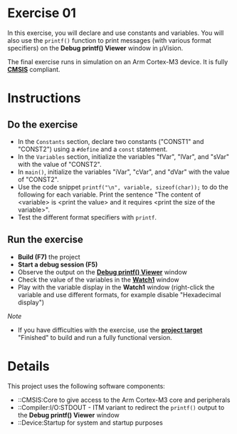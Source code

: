 # Exercise 01

In this exercise, you will declare and use constants and variables. You will
also use the `printf()` function to print messages (with various format
specifiers) on the **Debug printf() Viewer** window in µVision.

The final exercise runs in simulation on an Arm Cortex-M3 device. It is fully
[**CMSIS**](https://github.com/arm-software/CMSIS_5) compliant.

# Instructions

## Do the exercise

- In the `Constants` section, declare two constants ("CONST1" and "CONST2")
  using a `#define` and a `const` statement.
- In the `Variables` section, initialize the variables "fVar", "lVar", and
  "sVar" with the value of "CONST2".
- In `main()`, initialize the variables "iVar", "cVar", and "dVar" with the
  value of "CONST2".
- Use the code snippet `printf("\n", variable, sizeof(char));` to do the
  following for each variable. Print the sentence "The content of \<variable\>
  is \<print the value\> and it requires \<print the size of the variable\>".
- Test the different format specifiers with `printf`.

## Run the exercise

- **Build (F7)** the project
- **Start a debug session (F5)**
- Observe the output on the
  [**Debug printf() Viewer**](http://www.keil.com/support/man/docs/uv4/uv4_db_dbg_printf_viewer.htm)
  window
- Check the value of the variables in the [**Watch1**](http://www.keil.com/support/man/docs/uv4/uv4_db_dbg_watchwin.htm)
  window
- Play with the variable display in the **Watch1** window (right-click the
  variable and use different formats, for example disable "Hexadecimal
  display")

*Note*

- If you have difficulties with the exercise, use the
  [**project target**](http://www.keil.com/support/man/docs/uv4/uv4_ca_projtargfilegr.htm)
  "Finished" to build and run a fully functional version.

# Details

This project uses the following software components:
- ::CMSIS:Core to give access to the Arm Cortex-M3 core and peripherals
- ::Compiler:I/O:STDOUT - ITM variant to redirect the `printf()` output to the
  **Debug printf() Viewer** window
- ::Device:Startup for system and startup purposes